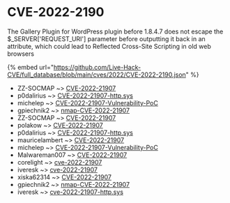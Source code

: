 # CVE-2022-2190

The Gallery Plugin for WordPress plugin before 1.8.4.7 does not escape the $_SERVER['REQUEST_URI'] parameter before outputting it back in an attribute, which could lead to Reflected Cross-Site Scripting in old web browsers

{% embed url="https://github.com/Live-Hack-CVE/full_database/blob/main/cves/2022/CVE-2022-2190.json" %}


* ZZ-SOCMAP ~> [CVE-2022-21907](https://www.alice-snow.ru/2022/database/cve-2022-2190/cve-2022-21907-zz-socmap)
* p0dalirius ~> [CVE-2022-21907-http.sys](https://www.alice-snow.ru/2022/database/cve-2022-2190/cve-2022-21907-http.sys-p0dalirius)
* michelep ~> [CVE-2022-21907-Vulnerability-PoC](https://www.alice-snow.ru/2022/database/cve-2022-2190/cve-2022-21907-vulnerability-poc-michelep)
* gpiechnik2 ~> [nmap-CVE-2022-21907](https://www.alice-snow.ru/2022/database/cve-2022-2190/nmap-cve-2022-21907-gpiechnik2)
* ZZ-SOCMAP ~> [CVE-2022-21907](https://www.alice-snow.ru/2022/database/cve-2022-2190/cve-2022-21907-zz-socmap)
* polakow ~> [CVE-2022-21907](https://www.alice-snow.ru/2022/database/cve-2022-2190/cve-2022-21907-polakow)
* p0dalirius ~> [CVE-2022-21907-http.sys](https://www.alice-snow.ru/2022/database/cve-2022-2190/cve-2022-21907-http.sys-p0dalirius)
* mauricelambert ~> [CVE-2022-21907](https://www.alice-snow.ru/2022/database/cve-2022-2190/cve-2022-21907-mauricelambert)
* michelep ~> [CVE-2022-21907-Vulnerability-PoC](https://www.alice-snow.ru/2022/database/cve-2022-2190/cve-2022-21907-vulnerability-poc-michelep)
* Malwareman007 ~> [CVE-2022-21907](https://www.alice-snow.ru/2022/database/cve-2022-2190/cve-2022-21907-malwareman007)
* corelight ~> [cve-2022-21907](https://www.alice-snow.ru/2022/database/cve-2022-2190/cve-2022-21907-corelight)
* iveresk ~> [cve-2022-21907](https://www.alice-snow.ru/2022/database/cve-2022-2190/cve-2022-21907-iveresk)
* xiska62314 ~> [CVE-2022-21907](https://www.alice-snow.ru/2022/database/cve-2022-2190/cve-2022-21907-xiska62314)
* gpiechnik2 ~> [nmap-CVE-2022-21907](https://www.alice-snow.ru/2022/database/cve-2022-2190/nmap-cve-2022-21907-gpiechnik2)
* iveresk ~> [cve-2022-21907-http.sys](https://www.alice-snow.ru/2022/database/cve-2022-2190/cve-2022-21907-http.sys-iveresk)